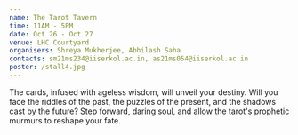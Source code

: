 ```yaml
---
name: The Tarot Tavern
time: 11AM - 5PM
date: Oct 26 - Oct 27
venue: LHC Courtyard
organisers: Shreya Mukherjee, Abhilash Saha
contacts: sm21ms234@iiserkol.ac.in, as21ms054@iiserkol.ac.in
poster: /stall4.jpg
---
```

The cards, infused with ageless wisdom, will unveil your destiny. Will you face the riddles of the past, the puzzles of the present, and the shadows cast by the future? Step forward, daring soul, and allow the tarot's prophetic murmurs to reshape your fate.

